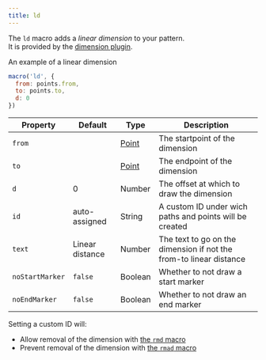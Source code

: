 ```yaml
---
title: ld
---
```


The `ld` macro adds a _linear dimension_ to your pattern.\
It is provided by the [dimension plugin](/reference/plugins/dimension/).

<Example part="point_dist">
An example of a linear dimension
</Example>

```js
macro('ld', {
  from: points.from,
  to: points.to,
  d: 0
})
```

| Property        | Default | Type                | Description |
|-----------------|---------|---------------------|-------------|
| `from`          |         | [Point](/reference/api/point) | The startpoint of the dimension |
| `to`            |         | [Point](/reference/api/point) | The endpoint of the dimension |
| `d`             | 0       | Number              | The offset at which to draw the dimension |
| `id`            | auto-assigned | String | A custom ID under wich paths and points will be created |
| `text`          | Linear distance   | Number    | The text to go on the dimension if not the from-to linear distance |
| `noStartMarker` | `false` | Boolean             | Whether to not draw a start marker |
| `noEndMarker`  | `false` | Boolean             | Whether to not draw an end marker |

<Note>

Setting a custom ID will:

- Allow removal of the dimension with [the `rmd` macro](/reference/macros/rmd)
- Prevent removal of the dimension with [the `rmad` macro](/reference/macros/rmad/)

</Note>
